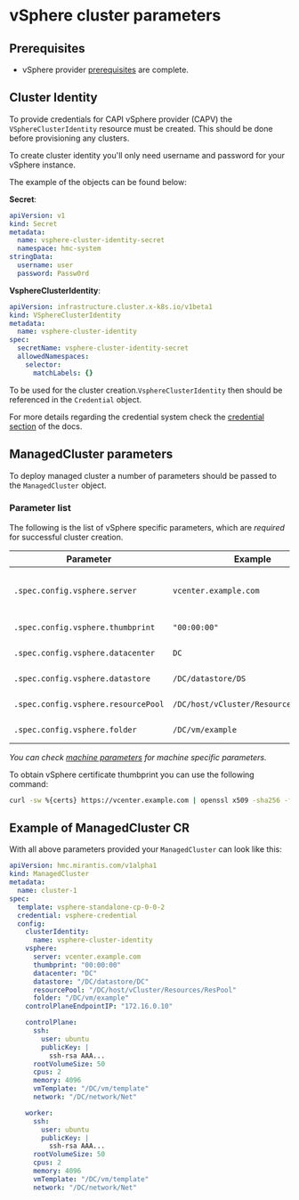 # vSphere cluster parameters

## Prerequisites

- vSphere provider [prerequisites](main.md#prerequisites) are complete.

## Cluster Identity

To provide credentials for CAPI vSphere provider (CAPV) the
`VSphereClusterIdentity` resource must be created. This should be done before
provisioning any clusters.

To create cluster identity you'll only need username and password for your
vSphere instance.

The example of the objects can be found below:

**Secret**:

```yaml
apiVersion: v1
kind: Secret
metadata:
  name: vsphere-cluster-identity-secret
  namespace: hmc-system
stringData:
  username: user
  password: Passw0rd
```

**VsphereClusterIdentity**:

```yaml
apiVersion: infrastructure.cluster.x-k8s.io/v1beta1
kind: VSphereClusterIdentity
metadata:
  name: vsphere-cluster-identity
spec:
  secretName: vsphere-cluster-identity-secret
  allowedNamespaces:
    selector:
      matchLabels: {}
```

To be used for the cluster creation.`VsphereClusterIdentity` then should be
referenced in the `Credential` object.

For more details regarding the credential system check the [credential section](../credential/main.md)
of the docs.

## ManagedCluster parameters

To deploy managed cluster a number of parameters should be passed to the
`ManagedCluster` object.

### Parameter list

The following is the list of vSphere specific parameters, which are _required_
for successful cluster creation.

| Parameter                           | Example                               | Description                        |
|-------------------------------------|---------------------------------------|------------------------------------|
| `.spec.config.vsphere.server`       | `vcenter.example.com`                 | Address of the vSphere server      |
| `.spec.config.vsphere.thumbprint`   | `"00:00:00"`                          | Certificate thumbprint             |
| `.spec.config.vsphere.datacenter`   | `DC`                                  | Datacenter name                    |
| `.spec.config.vsphere.datastore`    | `/DC/datastore/DS`                    | Datastore path                     |
| `.spec.config.vsphere.resourcePool` | `/DC/host/vCluster/Resources/ResPool` | Resource pool path                 |
| `.spec.config.vsphere.folder`       | `/DC/vm/example`                      | vSphere folder path                |

_You can check [machine parameters](machine-parameters.md) for machine specific
parameters._

To obtain vSphere certificate thumbprint you can use the following command:

```bash
curl -sw %{certs} https://vcenter.example.com | openssl x509 -sha256 -fingerprint -noout | awk -F '=' '{print $2}'
```

## Example of ManagedCluster CR

With all above parameters provided your `ManagedCluster` can look like this:

```yaml
apiVersion: hmc.mirantis.com/v1alpha1
kind: ManagedCluster
metadata:
  name: cluster-1
spec:
  template: vsphere-standalone-cp-0-0-2
  credential: vsphere-credential
  config:
    clusterIdentity:
      name: vsphere-cluster-identity
    vsphere:
      server: vcenter.example.com
      thumbprint: "00:00:00"
      datacenter: "DC"
      datastore: "/DC/datastore/DC"
      resourcePool: "/DC/host/vCluster/Resources/ResPool"
      folder: "/DC/vm/example"
    controlPlaneEndpointIP: "172.16.0.10"

    controlPlane:
      ssh:
        user: ubuntu
        publicKey: |
          ssh-rsa AAA...
      rootVolumeSize: 50
      cpus: 2
      memory: 4096
      vmTemplate: "/DC/vm/template"
      network: "/DC/network/Net"

    worker:
      ssh:
        user: ubuntu
        publicKey: |
          ssh-rsa AAA...
      rootVolumeSize: 50
      cpus: 2
      memory: 4096
      vmTemplate: "/DC/vm/template"
      network: "/DC/network/Net"
```
